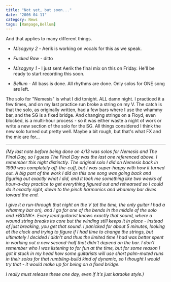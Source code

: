 ```yaml
---
title: "Not yet, but soon..."
date: "2006-04-11"
category: News
tags: [Rampage,Bellum]
---
```


And that applies to many different things.

* *Misogyny 2* - Aerik is working on vocals for this as we speak.

* *Fucked Raw* - ditto

* *Misogyny 1* - I just sent Aerik the final mix on this on Friday. He'll be ready to start recording this soon.

* *Bellum* - All bass is done. All rhythms are done. Only solos for ONE song are left.

The solo for "Nemesis" is what I did tonight. ALL damn night. I practiced it a few times, and on my last practice run broke a string on my V. The catch is that the solo, as originally written, had a few bars where I use the whammy bar, and the SG is a fixed bridge. And changing strings on a Floyd, even blocked, is a multi-hour process - so it was either waste a night of work or write a new section of the solo for the SG. All things considered I think the new solo turned out pretty well. Maybe a bit rough, but that's what FX and the mix are for...

***

*(My last note before being done on 4/13 was solos for Nemesis and The Final Day, so I guess The Final Day was the last one referenced above. I remember this night distinctly. The original solo I did on Nemesis back in 1999 was completely off-the-cuff, but I was super-happy with how it turned out. A big part of the work I did on this one song was going back and figuring out exactly what I did, and it took me something like two weeks of hour-a-day practice to get everything figured out and rehearsed so I could do it exactly right, down to the pinch harmonics and whammy bar dives toward the end.*

*I give it a run-through that night on the V (at the time, the only guitar I had a whammy bar on), and I go for one of the bends in the middle of the solo and \*BOINK\*. Every lead guitarist knows exactly that sound, where a wound string breaks its core but the winding still keeps it in place - instead of just breaking, you get that sound. I panicked for about 5 minutes, looking at the clock and trying to figure if I had time to change the strings, but ultimately I decided I didn't and thus the limited time I had was better spent in working out a new second-half that didn't depend on the bar. I don't remember who I was listening to for fun at the time, but for some reason I got it stuck in my head how some guitarists will use short palm-muted runs in their solos for that rumbling-build kind of dynamic, so I thought I would try that - it would make up for being on a fixed bridge.*

*I really must release these one day, even if it's just karaoke style.)*
